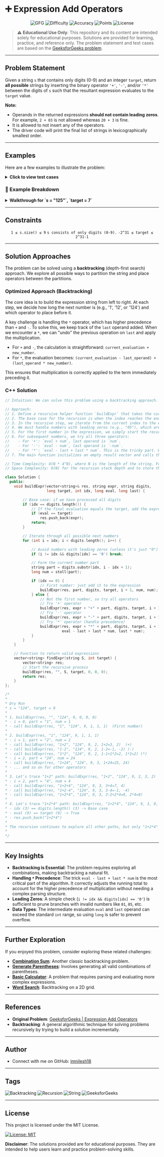 # ➕ Expression Add Operators

<div align="center">

![GFG](https://img.shields.io/badge/GeeksforGeeks-29620A?style=for-the-badge&logo=geeksforgeeks&logoColor=white)
![Difficulty](https://img.shields.io/badge/Difficulty-Hard-red?style=for-the-badge)
![Accuracy](https://img.shields.io/badge/Accuracy-61.49%25-brightgreen?style=for-the-badge)
![Points](https://img.shields.io/badge/Points-8-blue?style=for-the-badge)
![License](https://img.shields.io/badge/License-MIT-yellow.svg?style=for-the-badge)

</div>

> ⚠️ **Educational Use Only**:
> This repository and its content are intended solely for educational purposes. Solutions are provided for learning, practice, and reference only. The problem statement and test cases are based on the [GeeksforGeeks problem](https://www.geeksforgeeks.org/problems/expression-add-operators/1).

---

## Problem Statement

Given a string `s` that contains only digits (0-9) and an integer `target`, return **all possible** strings by inserting the binary operator `'+'`, `'-'`, and/or `'*'` between the digits of `s` such that the resultant expression evaluates to the `target` value.

**Note:**

- Operands in the returned expressions **should not contain leading zeros**. For example, `2 + 03` is not allowed whereas `20 + 3` is fine.
- It is allowed to not insert any of the operators.
- The driver code will print the final list of strings in lexicographically smallest order.

---

## Examples

Here are a few examples to illustrate the problem:

<details>
<summary><strong>Click to view test cases</strong></summary>

### Example 1

```
Input: s = "124", target = 9
Output: ["1+2*4"]
Explanation: The valid expression that evaluates to 9 is 1 + 2 * 4.
```

### Example 2

```
Input: s = "125", target = 7
Output: ["1*2+5", "12-5"]
Explanation: The two valid expressions that evaluate to 7 are 1 * 2 + 5 and 12 - 5.
```

### Example 3

```
Input: s = "12", target = 12
Output: ["12"]
Explanation: s itself matches the target. No other expressions are possible.
```

### Example 4

```
Input: s = "987612", target = 200
Output: []
Explanation: There are no expressions that can be created to evaluate to 200.
```

</details>

### 📖 Example Breakdown

<details>
<summary><strong>Walkthrough for `s = "125"`, `target = 7`</strong></summary>

Let's trace how we find the expression `"1*2+5"` using a backtracking approach.

1.  **Start at index 0 (`'1'`)**:

    - Take the number `1`. The current expression is `"1"`, evaluation is `1`, and the last operand is `1`.
    - Move to the next index (1).

2.  **At index 1 (`'2'`)**:

    - We have three choices for an operator before `'2'`: `+`, `-`, `*`.
    - **Try `+`**: Expression becomes `"1+2"`. Evaluation is `1 + 2 = 3`. Last operand is `2`. Recurse.
    - **Try `-`**: Expression becomes `"1-2"`. Evaluation is `1 - 2 = -1`. Last operand is `-2`. Recurse.
    - **Try `*`**: Expression becomes `"1*2"`.
      - To handle operator precedence, we update the evaluation like this: `current_eval - last_operand + (last_operand * current_number)`.
      - Evaluation: `1 - 1 + (1 * 2) = 2`. The new last operand is `1 * 2 = 2`.
      - Recurse with expression `"1*2"`, evaluation `2`, last operand `2`.

3.  **Continue from `"1*2"` (at index 2, `'5'`)**:

    - Take the number `5`. We have three operator choices.
    - **Try `+`**:
      - Expression: `"1*2+5"`.
      - Evaluation: `current_eval + current_number` -> `2 + 5 = 7`.
      - Last operand: `5`.
      - Recurse.

4.  **Base Case**:

    - We are at the end of the string (`index == s.length()`).
    - Check if the current evaluation (`7`) equals the `target` (`7`). **It does!**
    - Add the expression `"1*2+5"` to our list of results.

5.  **Backtrack**: The recursion unwinds, and the algorithm proceeds to explore other paths, such as `"1*2-5"`, `"1*2*5"`, and eventually finds `"12-5"` in a similar fashion.

</details>

---

## Constraints

<div align="center">

`1 ≤ s.size() ≤ 9`
`s consists of only digits (0-9).`
`-2^31 ≤ target ≤ 2^31-1`

</div>

---

## Solution Approaches

The problem can be solved using a **backtracking** (depth-first search) approach. We explore all possible ways to partition the string and place operators between the partitions.

### Optimized Approach (Backtracking)

The core idea is to build the expression string from left to right. At each step, we decide how long the next number is (e.g., '1', '12', or '124') and which operator to place before it.

A key challenge is handling the `*` operator, which has higher precedence than `+` and `-`. To solve this, we keep track of the `last` operand added. When we encounter a `*`, we can "undo" the previous operation on `last` and apply the multiplication.

- For `+` and `-`, the calculation is straightforward: `current_evaluation + new_number`.
- For `*`, the evaluation becomes: `(current_evaluation - last_operand) + (last_operand * new_number)`.

This ensures that multiplication is correctly applied to the term immediately preceding it.

### C++ Solution

```cpp
// Intuition: We can solve this problem using a backtracking approach. We'll recursively explore all possible ways to place operators (+, -, *) between the digits of the input string 's' to see if any combination evaluates to the target.

// Approach:
// 1. Define a recursive helper function `buildExpr` that takes the current index, expression string, evaluated value, and the last operand.
// 2. The base case for the recursion is when the index reaches the end of the string. If the evaluated value equals the target, we add the expression to our result list.
// 3. In the recursive step, we iterate from the current index to the end of the string to form a number.
// 4. We must handle numbers with leading zeros (e.g., "05"), which are invalid. We skip these.
// 5. For the first number in the expression, we simply start the recursion.
// 6. For subsequent numbers, we try all three operators:
//    - For '+': `eval + num`, last operand is `num`.
//    - For '-': `eval - num`, last operand is `-num`.
//    - For '*': `eval - last + last * num`. This is the tricky part. We subtract the `last` operand to undo the previous operation and then add the product `last * num` to respect operator precedence. The new last operand becomes `last * num`.
// 7. The main function initializes an empty result vector and calls the helper function to start the process from index 0.

// Time Complexity: O(N * 4^N), where N is the length of the string. For each digit, we have roughly 4 choices (continue the number, or add +, -, *). The factor of N comes from substring creation.
// Space Complexity: O(N) for the recursion stack depth and to store the expression string being built.

class Solution {
  public:
    void buildExpr(vector<string>& res, string expr, string digits,
                   long target, int idx, long eval, long last) {

        // Base case: if we have processed all digits
        if (idx == digits.length()) {
            // If the final evaluation equals the target, add the expression to results
            if (eval == target)
                res.push_back(expr);
            return;
        }

        // Iterate through all possible next numbers
        for (int i = idx; i < digits.length(); i++) {

            // Avoid numbers with leading zeros (unless it's just "0")
            if (i != idx && digits[idx] == '0') break;

            // Form the current number part
            string part = digits.substr(idx, i - idx + 1);
            long num = stoll(part);

            if (idx == 0) {
                // First number: just add it to the expression
                buildExpr(res, part, digits, target, i + 1, num, num);
            } else {
                // Not the first number, so try all operators
                // Try '+' operator
                buildExpr(res, expr + "+" + part, digits, target, i + 1, eval + num, num);
                // Try '-' operator
                buildExpr(res, expr + "-" + part, digits, target, i + 1, eval - num, -num);
                // Try '*' operator (handle precedence)
                buildExpr(res, expr + "*" + part, digits, target, i + 1,
                          eval - last + last * num, last * num);
            }
        }
    }

    // Function to return valid expressions
    vector<string> findExpr(string S, int target) {
        vector<string> res;
        // Start the recursive process
        buildExpr(res, "", S, target, 0, 0, 0);
        return res;
    }
};

/*
*
* Dry Run
* s = "124", target = 9
*
* 1. buildExpr(res, "", "124", 9, 0, 0, 0)
* - i = 0, part = "1", num = 1
* - call buildExpr(res, "1", "124", 9, 1, 1, 1)  (First number)
*
* 2. buildExpr(res, "1", "124", 9, 1, 1, 1)
* - i = 1, part = "2", num = 2
* - call buildExpr(res, "1+2", "124", 9, 2, 1+2=3, 2)  (+)
* - call buildExpr(res, "1-2", "124", 9, 2, 1-2=-1, -2) (-)
* - call buildExpr(res, "1*2", "124", 9, 2, 1-1+1*2=2, 1*2=2) (*)
* - i = 2, part = "24", num = 24
* - call buildExpr(res, "1+24", "124", 9, 3, 1+24=25, 24)
* - ... and so on for other operators
*
* 3. Let's trace "1+2" path: buildExpr(res, "1+2", "124", 9, 2, 3, 2)
* - i = 2, part = "4", num = 4
* - call buildExpr(res, "1+2+4", "124", 9, 3, 3+4=7, 4)
* - call buildExpr(res, "1+2-4", "124", 9, 3, 3-4=-1, -4)
* - call buildExpr(res, "1+2*4", "124", 9, 3, 3-2+2*4=9, 2*4=8)
*
* 4. Let's trace "1+2*4" path: buildExpr(res, "1+2*4", "124", 9, 3, 9, 8)
* - idx (3) == digits.length() (3) -> Base case
* - eval (9) == target (9) -> True
* - res.push_back("1+2*4")
*
* The recursion continues to explore all other paths, but only "1+2*4" will match the target.
*
*/

```

---

## Key Insights

- **Backtracking is Essential**: The problem requires exploring all combinations, making backtracking a natural fit.
- **Handling `*` Precedence**: The trick `eval - last + last * num` is the most critical part of the algorithm. It correctly adjusts the running total to account for the higher precedence of multiplication without needing a complex parsing structure.
- **Leading Zeros**: A simple check (`i != idx && digits[idx] == '0'`) is sufficient to prune branches with invalid numbers like `01`, `05`, etc.
- **Data Types**: The intermediate evaluation `eval` and `last` operand can exceed the standard `int` range, so using `long` is safer to prevent overflow.

---

## Further Exploration

If you enjoyed this problem, consider exploring these related challenges:

- [**Combination Sum**](https://www.geeksforgeeks.org/problems/combination-sum/1): Another classic backtracking problem.
- [**Generate Parentheses**](https://www.geeksforgeeks.org/problems/generate-all-possible-parentheses/1): Involves generating all valid combinations of parentheses.
- [**Basic Calculator**](https://leetcode.com/problems/basic-calculator/): A problem that requires parsing and evaluating more complex expressions.
- [**Word Search**](https://www.geeksforgeeks.org/problems/word-search/1): Backtracking on a 2D grid.

---

## References

- **Original Problem**: [GeeksforGeeks | Expression Add Operators](https://www.geeksforgeeks.org/problems/expression-add-operators/1)
- **Backtracking**: A general algorithmic technique for solving problems recursively by trying to build a solution incrementally.

---

## Author

- Connect with me on GitHub: [imnilesh18](https://github.com/imnilesh18)

---

## Tags

![Backtracking](https://img.shields.io/badge/-Backtracking--blue?style=for-the-badge)
![Recursion](https://img.shields.io/badge/-Recursion--green?style=for-the-badge)
![String](https://img.shields.io/badge/-String--orange?style=for-the-badge)
![GeeksforGeeks](https://img.shields.io/badge/-GeeksforGeeks--lightgrey?style=for-the-badge)

---

## License

This project is licensed under the MIT License.

[![License: MIT](https://img.shields.io/badge/License-MIT-yellow.svg)](https://opensource.org/licenses/MIT)

**Disclaimer**: The solutions provided are for educational purposes. They are intended to help users learn and practice problem-solving skills.
